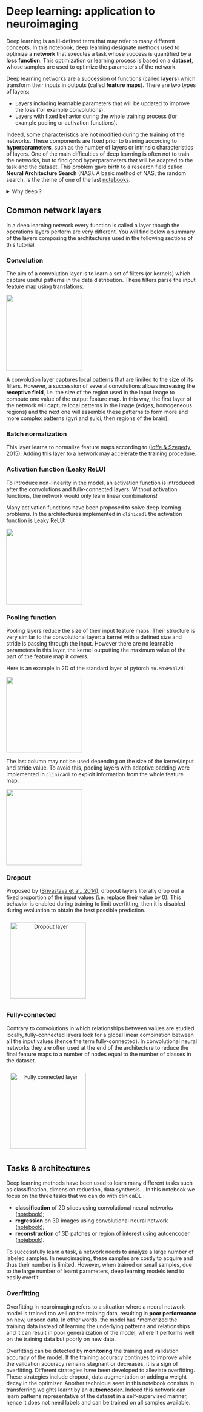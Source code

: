 # Deep learning: application to neuroimaging

Deep learning is an ill-defined term that may refer to many different concepts.
In this notebook, deep learning designate methods used to optimize a **network**
that executes a task whose success is quantified by a **loss function**. This
optimization or learning process is based on a **dataset**, whose samples are
used to optimize the parameters of the network.

Deep learning networks are a succession of functions (called **layers**) which
transform their inputs in outputs (called **feature maps**). There are two types
of layers:
- Layers including learnable parameters that will be updated to improve the loss
(for example convolutions).
- Layers with fixed behavior during the whole training process (for example
pooling or activation functions).

Indeed, some characteristics are not modified during the training of the
networks.  These components are fixed prior to training according to
**hyperparameters**, such as the number of layers or intrinsic characteristics
of layers.  One of the main difficulties of deep learning is often not to train
the networks, but to find good hyperparameters that will be adapted to the task
and the dataset.  This problem gave birth to a research field called **Neural
Architecture Search** (NAS).  A basic method of NAS, the random search, is the
theme of one of the last [notebooks](notebooks/random_search.ipynb).

<details>
<summary>
Why deep ?
</summary>
Originally the term deep was used to differentiate shallow networks, with only
one layer, from those with two layers are more. Today the distinction is not
really useful anymore as most of the networks have way more than two layers!
</details>


## Common network layers

In a deep learning network every function is called a layer though the
operations layers perform are very different.  You will find below a summary of
the layers composing the architectures used in the following sections of this
tutorial.

### Convolution

The aim of a convolution layer is to learn a set of filters (or kernels) which
capture useful patterns in the data distribution. These filters parse the input
feature map using translations:

<img src="https://drive.google.com/uc?id=166EuqiwIZkKPMOlVzA-v5WemJE2tDCES" style="height: 200px; center;">

A convolution layer captures local patterns that are limited to the size of its
filters.  However, a succession of several convolutions allows increasing the
**receptive field**, i.e. the size of the region used in the input image to
compute one value of the output feature map.  In this way, the first layer of
the network will capture local patterns in the image (edges, homogeneous
regions) and the next one will assemble these patterns to form more and more
complex patterns (gyri and sulci, then regions of the brain).

### Batch normalization

This layer learns to normalize feature maps according to ([Ioffe & Szegedy,
2015](https://arxiv.org/abs/1502.03167)).  Adding this layer to a network may
accelerate the training procedure.

### Activation function (Leaky ReLU)

To introduce non-linearity in the model, an activation function is introduced
after the convolutions and fully-connected layers. Without activation functions,
the network would only learn linear combinations!

Many activation functions have been proposed to solve deep learning problems. 
In the architectures implemented in `clinicadl` the activation function is Leaky
ReLU:

<img src="https://sefiks.com/wp-content/uploads/2018/02/prelu.jpg?w=600" style="height: 200px;center;">


### Pooling function

Pooling layers reduce the size of their input feature maps.  Their structure is
very similar to the convolutional layer: a kernel with a defined size and stride
is passing through the input. However there are no learnable parameters in this
layer, the kernel outputting the maximum value of the part of the feature map it
covers.

Here is an example in 2D of the standard layer of pytorch `nn.MaxPool2d`:

<img src="https://drive.google.com/uc?id=1qh9M9r9mfpZeSD1VjOGQAl8zWqBLmcKz" style="height: 200px;center;">

The last column may not be used depending on the size of the kernel/input and
stride value.  To avoid this, pooling layers with adaptive padding were
implemented in `clinicadl` to exploit information from the whole feature map.

<img src="https://drive.google.com/uc?id=14R_LCTiV0N6ZXm-3wQCj_Gtc1LsXdQq_" style="height: 200px;center;">


### Dropout

Proposed by ([Srivastava et al.,
2014](http://jmlr.org/papers/volume15/srivastava14a/srivastava14a.pdf)), dropout
layers literally drop out a fixed proportion of the input values (i.e. replace
their value by 0).  This behavior is enabled during training to limit
overfitting, then it is disabled during evaluation to obtain the best possible
prediction.

<img src="../../images/dropout_layer.png" alt="Dropout layer" style="height: 200px; margin: 10px; text-align: center;">

### Fully-connected

Contrary to convolutions in which relationships between values are studied
locally, fully-connected layers look for a global linear combination between all
the input values (hence the term fully-connected).
In convolutional neural networks they are often used at the end of the
architecture to reduce the final feature maps to a number of nodes equal to the
number of classes in the dataset.

<img src="../../images/FC_layer.jpeg" alt="Fully connected layer" style="height: 200px; margin: 10px; text-align: center;">


## Tasks & architectures

Deep learning methods have been used to learn many different tasks such as
classification, dimension reduction, data synthesis... In this notebook we focus
on the three tasks that we can do with clinicaDL : 
-	**classification** of 2D slices using convolutional neural networks
([notebook](notebooks/training_classification.ipynb)); 
-	**regression** on 3D images using convolutional neural network
([notebook](notebooks/training_regression.ipynb));
-	**reconstruction** of 3D patches or region of interest using autoencoder
([notebook](notebooks/training_reconstruction.ipynb)). 

To successfully learn a task, a network needs to analyze a large number of
labeled samples. In neuroimaging, these samples are costly to acquire and thus
their number is limited. However, when trained on small samples, due to the
large number of learnt parameters, deep learning models tend to easily overfit. 

### Overfitting
Overfitting in neuroimaging refers to a situation where a neural network model
is trained too well on the training data, resulting in 
**poor performance** on new, unseen data. In other words, the model has
*memorized the training data instead of learning the underlying 
patterns and relationships and it can result in poor generalization of the
model, where it performs well on the training data but poorly on new data.

Overfitting can be detected by **monitoring** the training and validation
accuracy of the model. If the training accuracy continues to improve while the
validation accuracy remains stagnant or decreases, it is a sign of overfitting.
Different strategies have been developed to alleviate overfitting. These
strategies include dropout, data augmentation or adding a weight decay in the
optimizer. Another technique seen in this notebook consists in transferring
weights learnt by an **autoencoder**. Indeed this network can learn patterns
representative of the dataset in a self-supervised manner, hence it does not
need labels and can be trained on all samples available.
